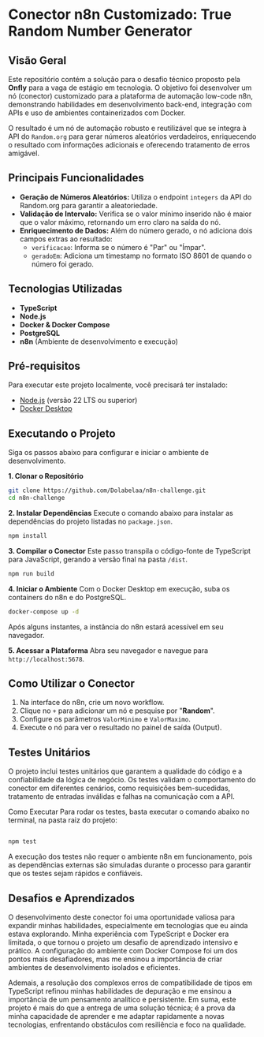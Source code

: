# Conector n8n Customizado: True Random Number Generator

## Visão Geral

Este repositório contém a solução para o desafio técnico proposto pela **Onfly** para a vaga de estágio em tecnologia. O objetivo foi desenvolver um nó (conector) customizado para a plataforma de automação low-code n8n, demonstrando habilidades em desenvolvimento back-end, integração com APIs e uso de ambientes containerizados com Docker.

O resultado é um nó de automação robusto e reutilizável que se integra à API do `Random.org` para gerar números aleatórios verdadeiros, enriquecendo o resultado com informações adicionais e oferecendo tratamento de erros amigável.

## Principais Funcionalidades

* **Geração de Números Aleatórios:** Utiliza o endpoint `integers` da API do Random.org para garantir a aleatoriedade.
* **Validação de Intervalo:** Verifica se o valor mínimo inserido não é maior que o valor máximo, retornando um erro claro na saída do nó.
* **Enriquecimento de Dados:** Além do número gerado, o nó adiciona dois campos extras ao resultado:
    * `verificacao`: Informa se o número é "Par" ou "Ímpar".
    * `geradoEm`: Adiciona um timestamp no formato ISO 8601 de quando o número foi gerado.

## Tecnologias Utilizadas

* **TypeScript**
* **Node.js**
* **Docker & Docker Compose**
* **PostgreSQL**
* **n8n** (Ambiente de desenvolvimento e execução)

## Pré-requisitos

Para executar este projeto localmente, você precisará ter instalado:

* [Node.js](https://nodejs.org/) (versão 22 LTS ou superior)
* [Docker Desktop](https://www.docker.com/products/docker-desktop/)

## Executando o Projeto

Siga os passos abaixo para configurar e iniciar o ambiente de desenvolvimento.

**1. Clonar o Repositório**
```bash
git clone https://github.com/Dolabelaa/n8n-challenge.git
cd n8n-challenge
````

**2. Instalar Dependências**
Execute o comando abaixo para instalar as dependências do projeto listadas no `package.json`.

```bash
npm install
```

**3. Compilar o Conector**
Este passo transpila o código-fonte de TypeScript para JavaScript, gerando a versão final na pasta `/dist`.

```bash
npm run build
```

**4. Iniciar o Ambiente**
Com o Docker Desktop em execução, suba os containers do n8n e do PostgreSQL.

```bash
docker-compose up -d
```

Após alguns instantes, a instância do n8n estará acessível em seu navegador.

**5. Acessar a Plataforma**
Abra seu navegador e navegue para `http://localhost:5678`.

## Como Utilizar o Conector

1.  Na interface do n8n, crie um novo workflow.
2.  Clique no `+` para adicionar um nó e pesquise por "**Random**".
3.  Configure os parâmetros `ValorMinimo` e `ValorMaximo`.
4.  Execute o nó para ver o resultado no painel de saída (Output).

## Testes Unitários
O projeto inclui testes unitários que garantem a qualidade do código e a confiabilidade da lógica de negócio. Os testes validam o comportamento do conector em diferentes cenários, como requisições bem-sucedidas, tratamento de entradas inválidas e falhas na comunicação com a API.

Como Executar
Para rodar os testes, basta executar o comando abaixo no terminal, na pasta raiz do projeto:

```Bash

npm test
```

A execução dos testes não requer o ambiente n8n em funcionamento, pois as dependências externas são simuladas durante o processo para garantir que os testes sejam rápidos e confiáveis.

## Desafios e Aprendizados

O desenvolvimento deste conector foi uma oportunidade valiosa para expandir minhas habilidades, especialmente em tecnologias que eu ainda estava explorando. Minha experiência com TypeScript e Docker era limitada, o que tornou o projeto um desafio de aprendizado intensivo e prático. A configuração do ambiente com Docker Compose foi um dos pontos mais desafiadores, mas me ensinou a importância de criar ambientes de desenvolvimento isolados e eficientes.

Ademais, a resolução dos complexos erros de compatibilidade de tipos em TypeScript refinou minhas habilidades de depuração e me ensinou a importância de um pensamento analítico e persistente. Em suma, este projeto é mais do que a entrega de uma solução técnica; é a prova da minha capacidade de aprender e me adaptar rapidamente a novas tecnologias, enfrentando obstáculos com resiliência e foco na qualidade.
